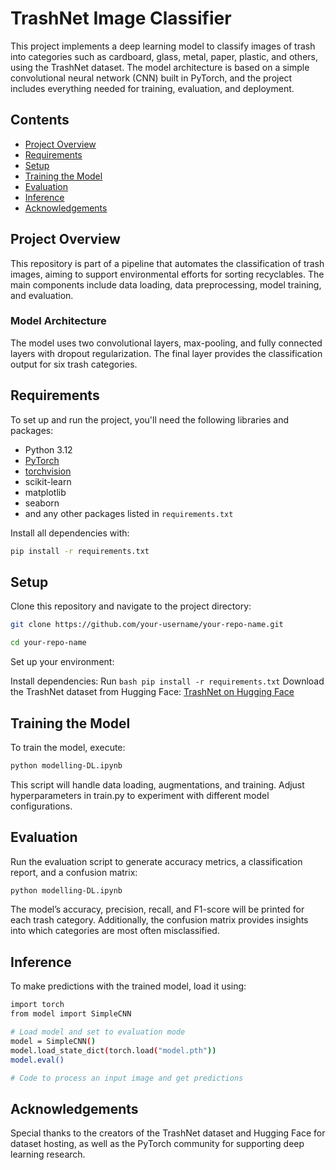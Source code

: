 # TrashNet Image Classifier

This project implements a deep learning model to classify images of trash into categories such as cardboard, glass, metal, paper, plastic, and others, using the TrashNet dataset. The model architecture is based on a simple convolutional neural network (CNN) built in PyTorch, and the project includes everything needed for training, evaluation, and deployment.

## Contents

- [Project Overview](#project-overview)
- [Requirements](#requirements)
- [Setup](#setup)
- [Training the Model](#training-the-model)
- [Evaluation](#evaluation)
- [Inference](#inference)
- [Acknowledgements](#acknowledgements)

## Project Overview

This repository is part of a pipeline that automates the classification of trash images, aiming to support environmental efforts for sorting recyclables. The main components include data loading, data preprocessing, model training, and evaluation.

### Model Architecture

The model uses two convolutional layers, max-pooling, and fully connected layers with dropout regularization. The final layer provides the classification output for six trash categories.

## Requirements

To set up and run the project, you'll need the following libraries and packages:

- Python 3.12
- [PyTorch](https://pytorch.org/)
- [torchvision](https://pytorch.org/vision/stable/index.html)
- scikit-learn
- matplotlib
- seaborn
- and any other packages listed in `requirements.txt`

Install all dependencies with:

```bash
pip install -r requirements.txt
```

## Setup
Clone this repository and navigate to the project directory:
```bash
git clone https://github.com/your-username/your-repo-name.git
```
```bash
cd your-repo-name
```
Set up your environment:

Install dependencies: Run ```bash pip install -r requirements.txt```
Download the TrashNet dataset from Hugging Face: [TrashNet on Hugging Face](https://huggingface.co/datasets/garythung/trashnet)

## Training the Model
To train the model, execute:
```bash
python modelling-DL.ipynb
```
This script will handle data loading, augmentations, and training. Adjust hyperparameters in train.py to experiment with different model configurations.

## Evaluation
Run the evaluation script to generate accuracy metrics, a classification report, and a confusion matrix:
```bash
python modelling-DL.ipynb
```
The model’s accuracy, precision, recall, and F1-score will be printed for each trash category. Additionally, the confusion matrix provides insights into which categories are most often misclassified.

## Inference
To make predictions with the trained model, load it using:
```bash
import torch
from model import SimpleCNN

# Load model and set to evaluation mode
model = SimpleCNN()
model.load_state_dict(torch.load("model.pth"))
model.eval()

# Code to process an input image and get predictions
```

## Acknowledgements
Special thanks to the creators of the TrashNet dataset and Hugging Face for dataset hosting, as well as the PyTorch community for supporting deep learning research.

